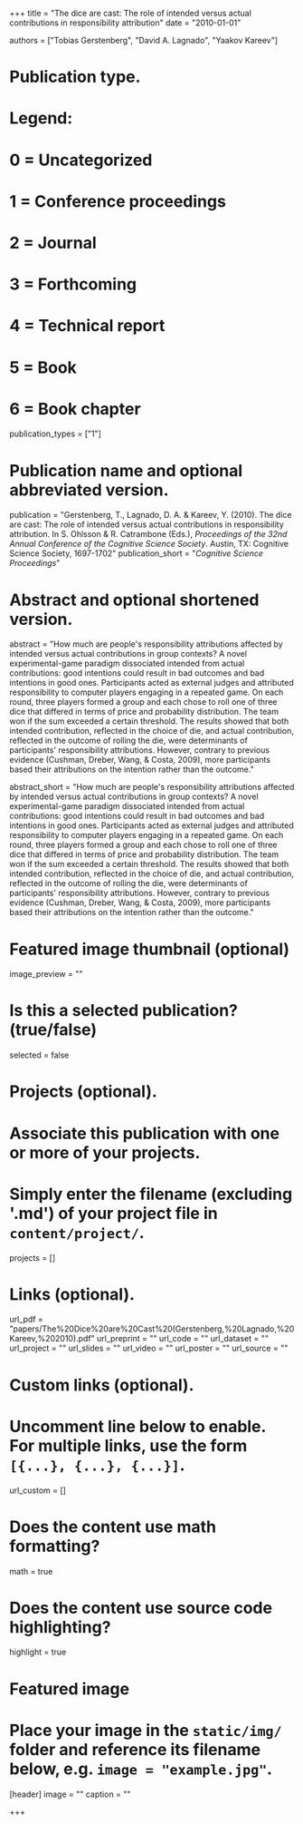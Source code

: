 +++
title = "The dice are cast: The role of intended versus actual contributions in responsibility attribution"
date = "2010-01-01"

authors = ["Tobias Gerstenberg", "David A. Lagnado", "Yaakov Kareev"]

# Publication type.
# Legend:
# 0 = Uncategorized
# 1 = Conference proceedings
# 2 = Journal
# 3 = Forthcoming
# 4 = Technical report
# 5 = Book
# 6 = Book chapter
publication_types = ["1"]

# Publication name and optional abbreviated version.
publication = "Gerstenberg, T., Lagnado, D. A. & Kareev, Y. (2010). The dice are cast: The role of intended versus actual contributions in responsibility attribution. In S. Ohlsson & R. Catrambone (Eds.), *Proceedings of the 32nd Annual Conference of the Cognitive Science Society*. Austin, TX: Cognitive Science Society, 1697-1702"
publication_short = "*Cognitive Science Proceedings*"

# Abstract and optional shortened version.
abstract = "How much are people's responsibility attributions affected by intended versus actual contributions in group contexts? A novel experimental-game paradigm dissociated intended from actual contributions: good intentions could result in bad outcomes and bad intentions in good ones. Participants acted as external judges and attributed responsibility to computer players engaging in a repeated game. On each round, three players formed a group and each chose to roll one of three dice that differed in terms of price and probability distribution. The team won if the sum exceeded a certain threshold. The results showed that both intended contribution, reflected in the choice of die, and actual contribution, reflected in the outcome of rolling the die, were determinants of participants' responsibility attributions. However, contrary to previous evidence (Cushman, Dreber, Wang, & Costa, 2009), more participants based their attributions on the intention rather than the outcome."

abstract_short = "How much are people's responsibility attributions affected by intended versus actual contributions in group contexts? A novel experimental-game paradigm dissociated intended from actual contributions: good intentions could result in bad outcomes and bad intentions in good ones. Participants acted as external judges and attributed responsibility to computer players engaging in a repeated game. On each round, three players formed a group and each chose to roll one of three dice that differed in terms of price and probability distribution. The team won if the sum exceeded a certain threshold. The results showed that both intended contribution, reflected in the choice of die, and actual contribution, reflected in the outcome of rolling the die, were determinants of participants' responsibility attributions. However, contrary to previous evidence (Cushman, Dreber, Wang, & Costa, 2009), more participants based their attributions on the intention rather than the outcome."

# Featured image thumbnail (optional)
image_preview = ""

# Is this a selected publication? (true/false)
selected = false

# Projects (optional).
#   Associate this publication with one or more of your projects.
#   Simply enter the filename (excluding '.md') of your project file in `content/project/`.
projects = []

# Links (optional).
url_pdf = "papers/The%20Dice%20are%20Cast%20(Gerstenberg,%20Lagnado,%20Kareev,%202010).pdf"
url_preprint = ""
url_code = ""
url_dataset = ""
url_project = ""
url_slides = ""
url_video = ""
url_poster = ""
url_source = ""

# Custom links (optional).
#   Uncomment line below to enable. For multiple links, use the form `[{...}, {...}, {...}]`.
url_custom = []

# Does the content use math formatting?
math = true

# Does the content use source code highlighting?
highlight = true

# Featured image
# Place your image in the `static/img/` folder and reference its filename below, e.g. `image = "example.jpg"`.
[header]
image = ""
caption = ""

+++

